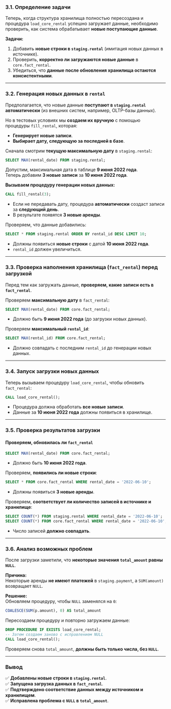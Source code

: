 ### **3.1. Определение задачи**

Теперь, когда структура хранилища полностью пересоздана и процедура `load_core_rental` успешно загружает данные, необходимо проверить, как система обрабатывает **новые поступающие данные**.

**Задачи:**

1. Добавить **новые строки в `staging.rental`** (имитация новых данных в источнике).
2. Проверить, **корректно ли загружаются новые данные** в `core.fact_rental`.
3. Убедиться, что **данные после обновления хранилища остаются консистентными**.

---

### **3.2. Генерация новых данных в `rental`**

Предполагается, что новые данные **поступают в `staging.rental` автоматически** (из внешних систем, например, OLTP-базы данных).

Но в тестовых условиях мы **создаем их вручную** с помощью процедуры `fill_rental`, которая:

- **Генерирует новые записи**.
- **Выбирает дату, следующую за последней в базе**.

Сначала смотрим **текущую максимальную дату** в `staging.rental`:

```sql
SELECT MAX(rental_date) FROM staging.rental;
```

Допустим, максимальная дата в таблице **9 июня 2022 года**.  
Теперь добавим **3 новые записи** за **10 июня 2022 года**.

**Вызываем процедуру генерации новых данных:**

```sql
CALL fill_rental(3);
```

- Если не передавать дату, процедура **автоматически** создаст записи за **следующий день**.
- В результате появятся **3 новые аренды**.

Проверяем, что данные добавились:

```sql
SELECT * FROM staging.rental ORDER BY rental_id DESC LIMIT 10;
```

- Должны появиться **новые строки** с датой **10 июня 2022 года**.
- `rental_id` должен увеличиться.

---

### **3.3. Проверка наполнения хранилища (`fact_rental`) перед загрузкой**

Перед тем как загружать данные, **проверяем, какие записи есть в `fact_rental`**.

Проверяем **максимальную дату** в `fact_rental`:

```sql
SELECT MAX(rental_date) FROM core.fact_rental;
```

- Должно быть **9 июня 2022 года** (до загрузки новых данных).

Проверяем **максимальный `rental_id`**:

```sql
SELECT MAX(rental_id) FROM core.fact_rental;
```

- Должно совпадать с последним `rental_id` до генерации новых данных.

---

### **3.4. Запуск загрузки новых данных**

Теперь вызываем процедуру `load_core_rental`, чтобы обновить `fact_rental`:

```sql
CALL load_core_rental();
```

- Процедура должна обработать **все новые записи**.
- Данные за **10 июня 2022 года** должны появиться в хранилище.

---

### **3.5. Проверка результатов загрузки**

#### **Проверяем, обновилась ли `fact_rental`**

```sql
SELECT MAX(rental_date) FROM core.fact_rental;
```

- Должно быть **10 июня 2022 года**.

Проверяем, **появились ли новые строки**:

```sql
SELECT * FROM core.fact_rental WHERE rental_date = '2022-06-10';
```

- Должны появиться **3 новые аренды**.

Проверяем, **соответствует ли количество записей в источнике и хранилище**:

```sql
SELECT COUNT(*) FROM staging.rental WHERE rental_date = '2022-06-10';
SELECT COUNT(*) FROM core.fact_rental WHERE rental_date = '2022-06-10';
```

- Число записей **должно совпадать**.

---

### **3.6. Анализ возможных проблем**

После загрузки заметили, что **некоторые значения `total_amount` равны `NULL`**.

**Причина:**  
Некоторые аренды **не имеют платежей** в `staging.payment`, а `SUM(amount)` возвращает `NULL`.

**Решение:**  
Обновляем процедуру, чтобы `NULL` заменялся на `0`:

```sql
COALESCE(SUM(p.amount), 0) AS total_amount
```

Пересоздаем процедуру и повторно загружаем данные:

```sql
DROP PROCEDURE IF EXISTS load_core_rental;
-- Затем создаем заново с исправлением NULL
CALL load_core_rental();
```

Проверяем снова `total_amount`, **должны быть только числа, без `NULL`**.

---

### **Вывод**

✅ **Добавлены новые строки в `staging.rental`**.  
✅ **Запущена загрузка данных в `fact_rental`**.  
✅ **Подтверждено соответствие данных между источником и хранилищем**.  
✅ **Исправлена проблема с `NULL` в `total_amount`**.